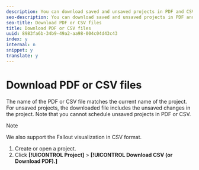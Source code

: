 ```yaml
---
description: You can download saved and unsaved projects in PDF and CSV formats.
seo-description: You can download saved and unsaved projects in PDF and CSV formats.
seo-title: Download PDF or CSV files
title: Download PDF or CSV files
uuid: 8983fa6b-34b9-49a2-aa98-004c04d43c43
index: y
internal: n
snippet: y
translate: y
---
```


# Download PDF or CSV files

The name of the PDF or CSV file matches the current name of the project. For unsaved projects, the downloaded file includes the unsaved changes in the project. Note that you cannot schedule unsaved projects in PDF or CSV. 

>[!NOTE]
>
>We also support the Fallout visualization in CSV format.


1. Create or open a project.
1. Click **[!UICONTROL  Project]** > **[!UICONTROL  Download CSV (or Download PDF).]**

